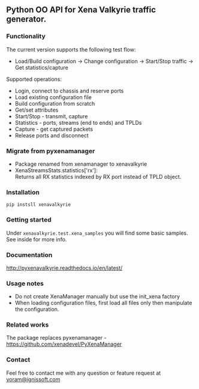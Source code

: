
## Python OO API for Xena Valkyrie traffic generator.

### Functionality
The current version supports the following test flow:

- Load/Build configuration -> Change configuration -> Start/Stop traffic -> Get statistics/capture

Supported operations:

- Login, connect to chassis and reserve ports
- Load existing configuration file
- Build configuration from scratch
- Get/set attributes
- Start/Stop - transmit, capture
- Statistics - ports, streams (end to ends) and TPLDs
- Capture - get captured packets
- Release ports and disconnect

### Migrate from pyxenamanager
- Package renamed from xenamanager to xenavalkyrie
- XenaStreamsStats.statistics['rx']:<br>
  Returns all RX statistics indexed by RX port instead of TPLD object.

### Installation
```
pip instsll xenavalkyrie
```

### Getting started
Under ```xenavalkyrie.test.xena_samples``` you will find some basic samples.<br>
See inside for more info.

### Documentation
http://pyxenavalkyrie.readthedocs.io/en/latest/

### Usage notes
- Do not create XenaManager manually but use the init_xena factory
- When loading configuration files, first load all files only then manipulate the configuration.

### Related works
The package replaces pyxenamanager - https://github.com/xenadevel/PyXenaManager

### Contact
Feel free to contact me with any question or feature request at yoram@ignissoft.com
